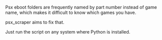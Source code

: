 Psx eboot folders are frequently named by part number instead of game name, which makes it difficult to know
which games you have.
  
psx_scraper aims to fix that.
 
Just run the script on any system where Python is installed.